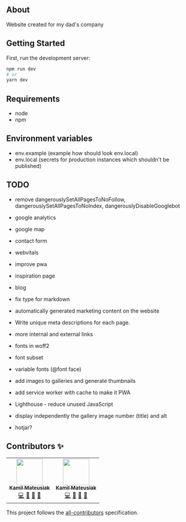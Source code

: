 ## About

Website created for my dad's company

## Getting Started

First, run the development server:

```bash
npm run dev
# or
yarn dev
```

## Requirements

- node
- npm

## Environment variables

- env.example (example how should look env.local)
- env.local (secrets for production instances which shouldn't be published)

## TODO

- remove dangerouslySetAllPagesToNoFollow, dangerouslySetAllPagesToNoIndex, dangerouslyDisableGooglebot

- google analytics
- google map
- contact form
- webvitals
- improve pwa
- inspiration page
- blog
- fix type for markdown
- automatically generated marketing content on the website
- Write unique meta descriptions for each page.
- more internal and external links
- fonts in woff2
- font subset
- variable fonts (@font face)
- add images to galleries and generate thumbnails
- add service worker with cache to make it PWA
- Lighthouse - reduce unused JavaScript
- display independently the gallery image number (title) and alt
- hotjar?

## Contributors ✨
<!-- ALL-CONTRIBUTORS-LIST:START - Do not remove or modify this section -->
<!-- prettier-ignore-start -->
<!-- markdownlint-disable -->
<table>
  <tr>
    <td align="center"><a href="https://github.com/Dilven"><img src="https://avatars.githubusercontent.com/u/26671751?v=4" width="70px;" alt=""/><br /><sub><b>Kamil Mateusiak</b></sub></a><br /><a href="https://github.com/Dilven/solidgate/commits?author=Dilven" title="Code">💻</a> <a href="#maintenance-Dilven" title="Maintenance">🚧</a> <a href="#projectManagement-Dilven" title="Project Management">📆</a> <a href="https://github.com/Dilven/solidgate/pulls?q=is%3Apr+reviewed-by%3ADilven" title="Reviewed Pull Requests">👀</a></td>
    <td align="center"><a href="https://github.com/kamilmateusiak"><img src="https://avatars.githubusercontent.com/u/24607370?v=4" width="70px;" alt=""/><br /><sub><b>Kamil Mateusiak</b></sub></a><br /><a href="https://github.com/Dilven/solidgate/commits?author=kamilmateusiak" title="Code">💻</a> <a href="#maintenance-kamilmateusiak" title="Maintenance">🚧</a> <a href="#projectManagement-kamilmateusiak" title="Project Management">📆</a> <a href="https://github.com/Dilven/solidgate/pulls?q=is%3Apr+reviewed-by%3Akamilmateusiak" title="Reviewed Pull Requests">👀</a></td>
  </tr>
</table>

<!-- markdownlint-restore -->
<!-- prettier-ignore-end -->

<!-- ALL-CONTRIBUTORS-LIST:END -->

This project follows the [all-contributors](https://allcontributors.org) specification.

